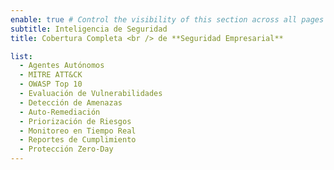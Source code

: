 ```yaml
---
enable: true # Control the visibility of this section across all pages where it is used
subtitle: Inteligencia de Seguridad
title: Cobertura Completa <br /> de **Seguridad Empresarial**

list:
  - Agentes Autónomos
  - MITRE ATT&CK
  - OWASP Top 10
  - Evaluación de Vulnerabilidades
  - Detección de Amenazas
  - Auto-Remediación
  - Priorización de Riesgos
  - Monitoreo en Tiempo Real
  - Reportes de Cumplimiento
  - Protección Zero-Day
---
```

